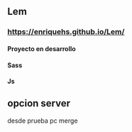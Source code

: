 ## Lem
###  https://enriquehs.github.io/Lem/

#### Proyecto en desarrollo

#### Sass
#### Js

## opcion server
  






desde prueba pc merge